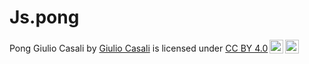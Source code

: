 # Js.pong

<p xmlns:cc="http://creativecommons.org/ns#" xmlns:dct="http://purl.org/dc/terms/"><span property="dct:title">Pong Giulio Casali</span> by <a rel="cc:attributionURL dct:creator" property="cc:attributionName" href="https://github.com/GiulioCasalii">Giulio Casali</a> is licensed under <a href="https://creativecommons.org/licenses/by/4.0/?ref=chooser-v1" target="_blank" rel="license noopener noreferrer" style="display:inline-block;">CC BY 4.0<img style="height:22px!important;margin-left:3px;vertical-align:text-bottom;" src="https://mirrors.creativecommons.org/presskit/icons/cc.svg?ref=chooser-v1" alt=""><img style="height:22px!important;margin-left:3px;vertical-align:text-bottom;" src="https://mirrors.creativecommons.org/presskit/icons/by.svg?ref=chooser-v1" alt=""></a></p>
